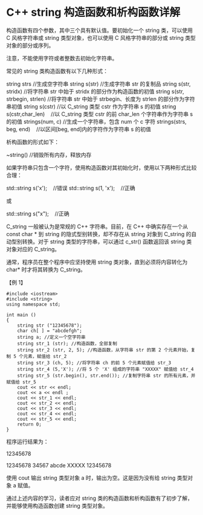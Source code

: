 # C++ string 构造函数和析构函数详解

构造函数有四个参数，其中三个具有默认值。要初始化一个 string 类，可以使用 C 风格字符串或 string 类型对象，也可以使用 C 风格字符串的部分或 string 类型对象的部分或序列。

注意，不能使用字符或者整数去初始化字符串。

常见的 string 类构造函数有以下几种形式：

string strs //生成空字符串
string s(str) //生成字符串 str 的复制品
string s(str, stridx) //将字符串 str 中始于 stridx 的部分作为构造函数的初值
string s(str, strbegin, strlen) //将字符串 str 中始于 strbegin、长度为 strlen 的部分作为字符串初值
string s(cstr) //以 C_string 类型 cstr 作为字符串 s 的初值
string s(cstr,char_len)    //以 C_string 类型 cstr 的前 char_len 个字符串作为字符串 s 的初值
strings(num, c) //生成一个字符串，包含 num 个 c 字符
strings(strs, beg, end)    //以区间[beg, end]内的字符作为字符串 s 的初值

析构函数的形式如下：

~string() //销毁所有内存，释放内存

如果字符串只包含一个字符，使用构造函数对其初始化时，使用以下两种形式比较合理：

std::string s('x');    //错误
std::string s(1, 'x');    //正确

或

std::string s("x");    //正确

C_string 一般被认为是常规的 C++ 字符串。目前，在 C++ 中确实存在一个从 const char * 到 string 的隐式型别转换，却不存在从 string 对象到 C_string 的自动型别转换。对于 string 类型的字符串，可以通过 c_str() 函数返回该 string 类对象对应的 C_string。

通常，程序员在整个程序中应坚持使用 string 类对象，直到必须将内容转化为 char* 时才将其转换为 C_string。

【例 1】

```
#include <iostream>
#include <string>
using namespace std;

int main ()
{
    string str ("12345678");
    char ch[ ] = "abcdefgh";
    string a; //定义一个空字符串
    string str_1 (str); //构造函数，全部复制
    string str_2 (str, 2, 5); //构造函数，从字符串 str 的第 2 个元素开始，复制 5 个元素，赋值给 str_2
    string str_3 (ch, 5); //将字符串 ch 的前 5 个元素赋值给 str_3
    string str_4 (5,'X'); //将 5 个 'X' 组成的字符串 "XXXXX" 赋值给 str_4
    string str_5 (str.begin(), str.end()); //复制字符串 str 的所有元素，并赋值给 str_5
    cout << str << endl;
    cout << a << endl ;
    cout << str_1 << endl;
    cout << str_2 << endl;
    cout << str_3 << endl;
    cout << str_4 << endl;
    cout << str_5 << endl;
    return 0;
}

```

程序运行结果为：

12345678

12345678
34567
abcde
XXXXX
12345678

使用 cout 输出 string 类型对象 a 时，输出为空。这是因为没有给 string 类型对象 a 赋值。

通过上述内容的学习，读者应对 string 类的构造函数和析构函数有了初步了解，并能够使用构造函数创建 string 类型对象。